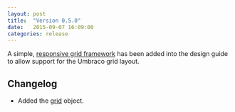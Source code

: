 ```yaml
---
layout: post
title:  "Version 0.5.0"
date:   2015-09-07 16:09:00
categories: release
---
```


A simple, [responsive grid framework](objects/grid.html) has been added into the design guide to allow support for the Umbraco grid layout. 

## Changelog

* Added the [grid](objects/grid.html) object.
